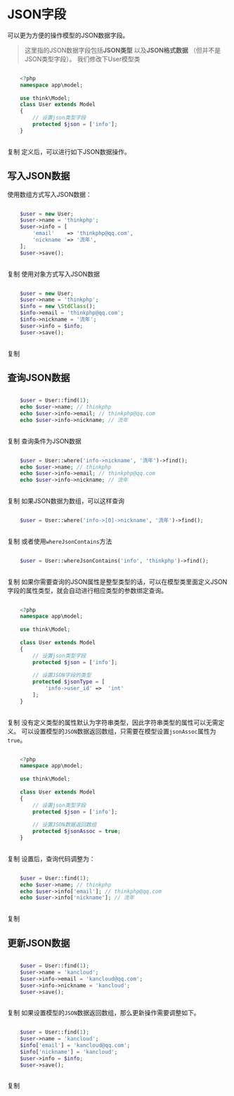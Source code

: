 # JSON字段

可以更为方便的操作模型的JSON数据字段。
> 这里指的JSON数据字段包括**JSON类型** 以及**JSON格式数据** （但并不是JSON类型字段）。
我们修改下User模型类
```php

    <?php
    namespace app\model;
    
    use think\Model;
    class User extends Model
    {
    	// 设置json类型字段
    	protected $json = ['info'];
    }
    

```
复制
定义后，可以进行如下JSON数据操作。
## 写入JSON数据
使用数组方式写入JSON数据：
```php

    $user = new User;
    $user->name = 'thinkphp';
    $user->info = [
    	'email'    => 'thinkphp@qq.com',
        'nickname '=> '流年',
    ];
    $user->save();
    

```
复制
使用对象方式写入JSON数据
```php

    $user = new User;
    $user->name = 'thinkphp';
    $info = new \StdClass();
    $info->email = 'thinkphp@qq.com';
    $info->nickname = '流年';
    $user->info = $info;
    $user->save();
    

```
复制
## 查询JSON数据
```php

    $user = User::find(1);
    echo $user->name; // thinkphp
    echo $user->info->email; // thinkphp@qq.com
    echo $user->info->nickname; // 流年
    

```
复制
查询条件为JSON数据
```php

    $user = User::where('info->nickname', '流年')->find();
    echo $user->name; // thinkphp
    echo $user->info->email; // thinkphp@qq.com
    echo $user->info->nickname; // 流年
    

```
复制
如果JSON数据为数组，可以这样查询
```php

    $user = User::where('info->[0]->nickname', '流年')->find();
    

```
复制
或者使用`whereJsonContains`方法
```php

    $user = User::whereJsonContains('info', 'thinkphp')->find();
    

```
复制
如果你需要查询的JSON属性是整型类型的话，可以在模型类里面定义JSON字段的属性类型，就会自动进行相应类型的参数绑定查询。
```php

    <?php
    namespace app\model;
    
    use think\Model;
    
    class User extends Model
    {
    	// 设置json类型字段
    	protected $json = ['info'];
        
        // 设置JSON字段的类型
        protected $jsonType = [
        	'info->user_id'	=>	'int'
        ];
    }
    

```
复制
没有定义类型的属性默认为字符串类型，因此字符串类型的属性可以无需定义。
可以设置模型的`JSON`数据返回数组，只需要在模型设置`jsonAssoc`属性为`true`。
```php

    <?php
    namespace app\model;
    
    use think\Model;
    
    class User extends Model
    {
    	// 设置json类型字段
    	protected $json = ['info'];
        
        // 设置JSON数据返回数组
        protected $jsonAssoc = true;
    }
    

```
复制
设置后，查询代码调整为：
```php

    $user = User::find(1);
    echo $user->name; // thinkphp
    echo $user->info['email']; // thinkphp@qq.com
    echo $user->info['nickname']; // 流年
    

```
复制
## 更新JSON数据
```php

    $user = User::find(1);
    $user->name = 'kancloud';
    $user->info->email = 'kancloud@qq.com';
    $user->info->nickname = 'kancloud';
    $user->save();
    

```
复制
如果设置模型的`JSON`数据返回数组，那么更新操作需要调整如下。
```php

    $user = User::find(1);
    $user->name = 'kancloud';
    $info['email'] = 'kancloud@qq.com';
    $info['nickname'] = 'kancloud';
    $user->info = $info;
    $user->save();
    

```
复制
